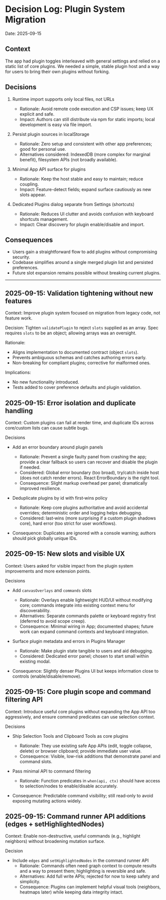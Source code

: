 # Decision Log: Plugin System Migration

Date: 2025-09-15

## Context
The app had plugin toggles interleaved with general settings and relied on a static list of core plugins. We needed a simple, stable plugin host and a way for users to bring their own plugins without forking.

## Decisions

1) Runtime import supports only local files, not URLs
   - Rationale: Avoid remote code execution and CSP issues; keep UX explicit and safe.
   - Impact: Authors can still distribute via npm for static imports; local development is easy via file import.

2) Persist plugin sources in localStorage
   - Rationale: Zero setup and consistent with other app preferences; good for personal use.
   - Alternatives considered: IndexedDB (more complex for marginal benefit), filesystem APIs (not broadly available).

3) Minimal App API surface for plugins
   - Rationale: Keep the host stable and easy to maintain; reduce coupling.
   - Impact: Feature-detect fields; expand surface cautiously as new slots appear.

4) Dedicated Plugins dialog separate from Settings (shortcuts)
   - Rationale: Reduces UI clutter and avoids confusion with keyboard shortcuts management.
   - Impact: Clear discovery for plugin enable/disable and import.

## Consequences
- Users gain a straightforward flow to add plugins without compromising security.
- Codebase simplifies around a single merged plugin list and persisted preferences.
- Future slot expansion remains possible without breaking current plugins.

---

## 2025-09-15: Validation tightening without new features

Context: Improve plugin system focused on migration from legacy code, not feature work.

Decision: Tighten `validatePlugin` to reject `slots` supplied as an array. Spec requires `slots` to be an object; allowing arrays was an oversight.

Rationale:
- Aligns implementation to documented contract (object `slots`).
- Prevents ambiguous schemas and catches authoring errors early.
- Non-breaking for compliant plugins; corrective for malformed ones.

Implications:
- No new functionality introduced.
- Tests added to cover preference defaults and plugin validation.

## 2025-09-15: Error isolation and duplicate handling

Context: Custom plugins can fail at render time, and duplicate IDs across core/custom lists can cause subtle bugs.

Decisions
- Add an error boundary around plugin panels
  - Rationale: Prevent a single faulty panel from crashing the app; provide a clear fallback so users can recover and disable the plugin if needed.
  - Considered: Global error boundary (too broad), try/catch inside host (does not catch render errors). React ErrorBoundary is the right tool.
  - Consequence: Slight markup overhead per panel; dramatically improved resilience.

- Deduplicate plugins by id with first‑wins policy
  - Rationale: Keep core plugins authoritative and avoid accidental overrides; deterministic order and logging helps debugging.
  - Considered: last‑wins (more surprising if a custom plugin shadows core), hard error (too strict for user workflows).
- Consequence: Duplicates are ignored with a console warning; authors should pick globally unique IDs.

## 2025-09-15: New slots and visible UX

Context: Users asked for visible impact from the plugin system improvements and more extension points.

Decisions
- Add `canvasOverlays` and `commands` slots
  - Rationale: Overlays enable lightweight HUD/UI without modifying core; commands integrate into existing context menu for discoverability.
  - Alternatives: Separate commands palette or keyboard registry first (deferred to avoid scope creep).
  - Consequence: Minimal wiring in App; documented shapes; future work can expand command contexts and keyboard integration.

- Surface plugin metadata and errors in Plugins Manager
  - Rationale: Make plugin state tangible to users and aid debugging.
  - Considered: Dedicated error panel; chosen to start small within existing modal.
- Consequence: Slightly denser Plugins UI but keeps information close to controls (enable/disable/remove).

## 2025-09-15: Core plugin scope and command filtering API

Context: Introduce useful core plugins without expanding the App API too aggressively, and ensure command predicates can use selection context.

Decisions
- Ship Selection Tools and Clipboard Tools as core plugins
  - Rationale: They use existing safe App APIs (edit, toggle collapse, delete) or browser clipboard; provide immediate user value.
  - Consequence: Visible, low-risk additions that demonstrate panel and command slots.

- Pass minimal API to command filtering
  - Rationale: Function predicates in `when(api, ctx)` should have access to selection/nodes to enable/disable accurately.
- Consequence: Predictable command visibility; still read‑only to avoid exposing mutating actions widely.

## 2025-09-15: Command runner API additions (edges + setHighlightedNodes)

Context: Enable non-destructive, useful commands (e.g., highlight neighbors) without broadening mutation surface.

Decision
- Include `edges` and `setHighlightedNodes` in the command runner API
  - Rationale: Commands often need graph context to compute results and a way to present them; highlighting is reversible and safe.
  - Alternatives: Add full write APIs; rejected for now to keep safety and simplicity.
  - Consequence: Plugins can implement helpful visual tools (neighbors, heatmaps later) while keeping data integrity intact.
